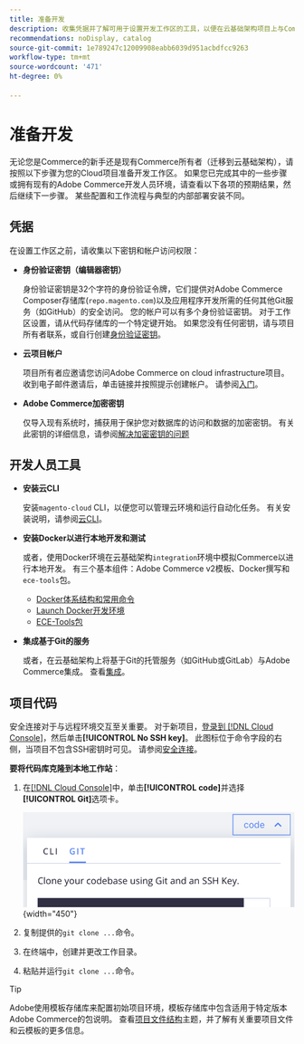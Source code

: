 ```yaml
---
title: 准备开发
description: 收集凭据并了解可用于设置开发工作区的工具，以便在云基础架构项目上与Commerce一起使用。
recommendations: noDisplay, catalog
source-git-commit: 1e789247c12009908eabb6039d951acbdfcc9263
workflow-type: tm+mt
source-wordcount: '471'
ht-degree: 0%

---
```


# 准备开发

无论您是Commerce的新手还是现有Commerce所有者（迁移到云基础架构），请按照以下步骤为您的Cloud项目准备开发工作区。 如果您已完成其中的一些步骤或拥有现有的Adobe Commerce开发人员环境，请查看以下各项的预期结果，然后继续下一步骤。 某些配置和工作流程与典型的内部部署安装不同。

## 凭据

在设置工作区之前，请收集以下密钥和帐户访问权限：

- **身份验证密钥（编辑器密钥）**

  身份验证密钥是32个字符的身份验证令牌，它们提供对Adobe Commerce Composer存储库(`repo.magento.com`)以及应用程序开发所需的任何其他Git服务（如GitHub）的安全访问。 您的帐户可以有多个身份验证密钥。 对于工作区设置，请从代码存储库的一个特定键开始。 如果您没有任何密钥，请与项目所有者联系，或自行创建[身份验证密钥](../cloud-guide/development/authentication-keys.md)。

- **云项目帐户**

  项目所有者应邀请您访问Adobe Commerce on cloud infrastructure项目。 收到电子邮件邀请后，单击链接并按照提示创建帐户。 请参阅[入门](onboarding.md)。

- **Adobe Commerce加密密钥**

  仅导入现有系统时，捕获用于保护您对数据库的访问和数据的加密密钥。 有关此密钥的详细信息，请参阅[解决加密密钥的问题](https://experienceleague.adobe.com/docs/commerce-knowledge-base/kb/troubleshooting/miscellaneous/resolve-issues-with-encryption-key.html?lang=zh-Hans)

## 开发人员工具

- **安装云CLI**

  安装`magento-cloud` CLI，以便您可以管理云环境和运行自动化任务。 有关安装说明，请参阅[云CLI](../cloud-guide/dev-tools/cloud-cli-overview.md)。

- **安装Docker以进行本地开发和测试**

  或者，使用Docker环境在云基础架构`integration`环境中模拟Commerce以进行本地开发。 有三个基本组件：Adobe Commerce v2模板、Docker撰写和`ece-tools`包。

   - [Docker体系结构和常用命令](../cloud-guide/dev-tools/cloud-docker.md)
   - [Launch Docker开发环境](https://developer.adobe.com/commerce/cloud-tools/docker/setup/)
   - [ECE-Tools包](../cloud-guide/dev-tools/package-overview.md)

- **集成基于Git的服务**

  或者，在云基础架构上将基于Git的托管服务（如GitHub或GitLab）与Adobe Commerce集成。 查看[集成](../cloud-guide/integrations/overview.md)。

## 项目代码

安全连接对于与远程环境交互至关重要。 对于新项目，[登录到 [!DNL Cloud Console]](https://console.adobecommerce.com)，然后单击&#x200B;**[!UICONTROL No SSH key]**。 此图标位于命令字段的右侧，当项目不包含SSH密钥时可见。 请参阅[安全连接](../cloud-guide/development/secure-connections.md#add-an-ssh-public-key-to-your-account)。

**要将代码库克隆到本地工作站**：

1. 在[[!DNL Cloud Console]](https://console.adobecommerce.com)中，单击&#x200B;**[!UICONTROL code]**&#x200B;并选择&#x200B;**[!UICONTROL Git]**&#x200B;选项卡。

   ![克隆代码](../assets/ui-git-code.png){width="450"}

1. 复制提供的`git clone ...`命令。

1. 在终端中，创建并更改工作目录。

1. 粘贴并运行`git clone ...`命令。

>[!TIP]
>
>Adobe使用模板存储库来配置初始项目环境，模板存储库中包含适用于特定版本Adobe Commerce的包说明。 查看[项目文件结构](../cloud-guide/project/file-structure.md)主题，并了解有关重要项目文件和云模板的更多信息。
